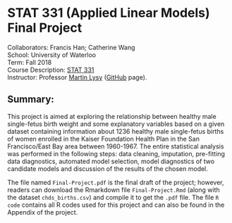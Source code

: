 # STAT 331 (Applied Linear Models) Final Project 
Collaborators: Francis Han; Catherine Wang \
School: University of Waterloo \
Term: Fall 2018 \
Course Description: [STAT 331](http://www.ucalendar.uwaterloo.ca/2021/COURSE/course-STAT.html#STAT331) \
Instructor: Professor [Martin Lysy](https://uwaterloo.ca/statistics-and-actuarial-science/people-profiles/martin-lysy) ([GitHub](https://github.com/mlysy) page).

## Summary:

This project is aimed at exploring the relationship between healthy male single-fetus birth weight and some explanatory variables based on a given dataset containing information about 1236 healthy male single-fetus births of women enrolled in the Kaiser Foundation Health Plan in the San Francisco/East Bay area between 1960-1967. The entire statistical analysis was performed in the following steps: data cleaning, imputation, pre-fitting data diagnostics, automated model selection, model diagnostics of two candidate models and discussion of the results of the chosen model. 

The file named `Final-Project.pdf` is the final draft of the project; however, readers can download the Rmarkdown file `Final-Project.Rmd` (along with the dataset `chds_births.csv`) and compile it to get the `.pdf` file. The file `R code` contains all R codes used for this project and can also be found in the Appendix of the project. 


